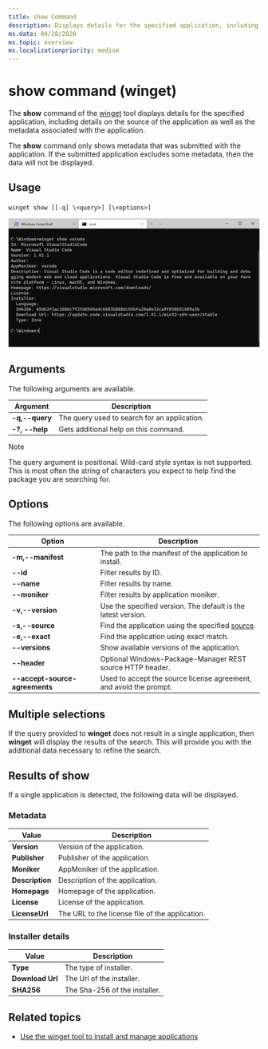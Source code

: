 ```yaml
---
title: show Command
description: Displays details for the specified application, including details on the source of the application as well as the metadata associated with the application.
ms.date: 04/28/2020
ms.topic: overview
ms.localizationpriority: medium
---
```


# show command (winget)

The **show** command of the [winget](index.md) tool displays details for the specified application, including details on the source of the application as well as the metadata associated with the application.

The **show** command only shows metadata that was submitted with the application. If the submitted application excludes some metadata, then the data will not be displayed.

## Usage

`winget show [[-q] \<query>] [\<options>]`

![show command](./images/show.png)

## Arguments

The following arguments are available.

| Argument  | Description |
|--------------|-------------|
| **-q,--query** |  The query used to search for an application. |
| **-?, --help** |  Gets additional help on this command. |

> [!NOTE]
> The query argument is positional. Wild-card style syntax is not supported. This is most often the string of characters you expect to help find the package you are searching for.

## Options

The following options are available.

| Option  | Description |
|--------------|-------------|
| **-m,--manifest** | The path to the manifest of the application to install. |
| **--id**         |  Filter results by ID. |
| **--name**   |      Filter results by name. |
| **--moniker**   |  Filter results by application moniker. |
| **-v,--version** |  Use the specified version. The default is the latest version. |
| **-s,--source** |   Find the application using the specified [source](source.md). |
| **-e,--exact**     | Find the application using exact match. |
| **--versions**    | Show available versions of the application. |
| **--header** | Optional Windows-Package-Manager REST source HTTP header. |
| **--accept-source-agreements** | Used to accept the source license agreement, and avoid the prompt. |

## Multiple selections

If the query provided to **winget** does not result in a single application, then **winget** will display the results of the search. This will provide you with the additional data necessary to refine the search.

## Results of show

If a single application is detected, the following data will be displayed.

### Metadata

| Value  | Description |
|--------------|-------------|
| **Version** | Version of the application. |
| **Publisher** | Publisher of the application. |
| **Moniker** | AppMoniker of the application. |
| **Description** | Description of the application. |
| **Homepage**  | Homepage of the application. |
| **License**  | License of the application. |
| **LicenseUrl** | The URL to the license file of the application. |

### Installer details

| Value  | Description |
|--------------|-------------|
| **Type**  | The type of installer. |
| **Download Url** | The Url of the installer. |
| **SHA256** | The Sha-256 of the installer.  |

## Related topics

* [Use the winget tool to install and manage applications](./index.md)
